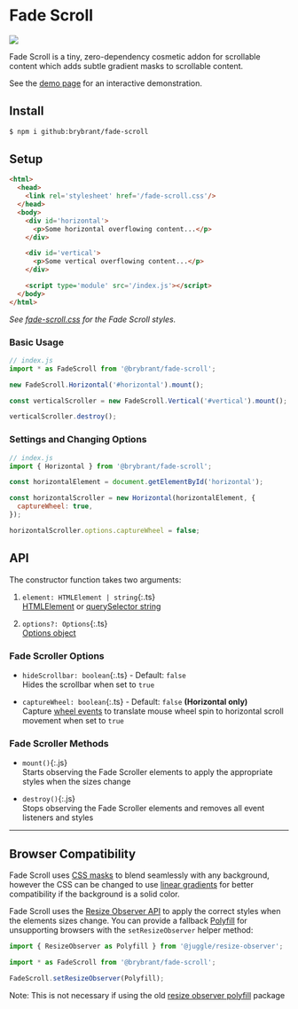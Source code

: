 # Fade Scroll

<img src='https://img.shields.io/badge/gzipped-1.2_KB-blue'>

Fade Scroll is a tiny, zero-dependency cosmetic addon for scrollable content which adds subtle gradient masks to scrollable content.

See the [demo page](brybrant.github.io/fade-scroll/) for an interactive demonstration.

## Install

```bash
$ npm i github:brybrant/fade-scroll
```

## Setup

```html
<html>
  <head>
    <link rel='stylesheet' href='/fade-scroll.css'/>
  </head>
  <body>
    <div id='horizontal'>
      <p>Some horizontal overflowing content...</p>
    </div>

    <div id='vertical'>
      <p>Some vertical overflowing content...</p>
    </div>

    <script type='module' src='/index.js'></script>
  </body>
</html>
```

*See [fade-scroll.css](./dist/fade-scroll.css) for the Fade Scroll styles.*

### Basic Usage

```js
// index.js
import * as FadeScroll from '@brybrant/fade-scroll';

new FadeScroll.Horizontal('#horizontal').mount();

const verticalScroller = new FadeScroll.Vertical('#vertical').mount();

verticalScroller.destroy();
```

### Settings and Changing Options

```js
// index.js
import { Horizontal } from '@brybrant/fade-scroll';

const horizontalElement = document.getElementById('horizontal');

const horizontalScroller = new Horizontal(horizontalElement, {
  captureWheel: true,
});

horizontalScroller.options.captureWheel = false;
```

## API

The constructor function takes two arguments:

1. `element: HTMLElement | string`{:.ts}\
  [HTMLElement](https://mdn.io/HTMLElement) or [querySelector string](https://mdn.io/querySelector)

2. `options?: Options`{:.ts}\
  [Options object](#fade-scroller-options)

### Fade Scroller Options

- `hideScrollbar: boolean`{:.ts} - Default: `false`\
  Hides the scrollbar when set to `true`

- `captureWheel: boolean`{:.ts} - Default: `false` **(Horizontal only)**\
  Capture [wheel events](https://mdn.io/WheelEvent) to translate mouse wheel spin to horizontal scroll movement when set to `true`

### Fade Scroller Methods

- `mount()`{:.js}\
  Starts observing the Fade Scroller elements to apply the appropriate styles when the sizes change

- `destroy()`{:.js}\
  Stops observing the Fade Scroller elements and removes all event listeners and styles

---

## Browser Compatibility

Fade Scroll uses [CSS masks](https://caniuse.com/css-masks) to blend seamlessly with any background, however the CSS can be changed to use [linear gradients](https://caniuse.com/css-gradients) for better compatibility if the background is a solid color.

Fade Scroll uses the [Resize Observer API](https://caniuse.com/resizeobserver) to apply the correct styles when the elements sizes change. You can provide a fallback [Polyfill](https://mdn.io/Polyfill) for unsupporting browsers with the `setResizeObserver` helper method:

```js
import { ResizeObserver as Polyfill } from '@juggle/resize-observer';

import * as FadeScroll from '@brybrant/fade-scroll';

FadeScroll.setResizeObserver(Polyfill);
```

Note: This is not necessary if using the old [resize observer polyfill](https://www.npmjs.com/package/resize-observer-polyfill) package